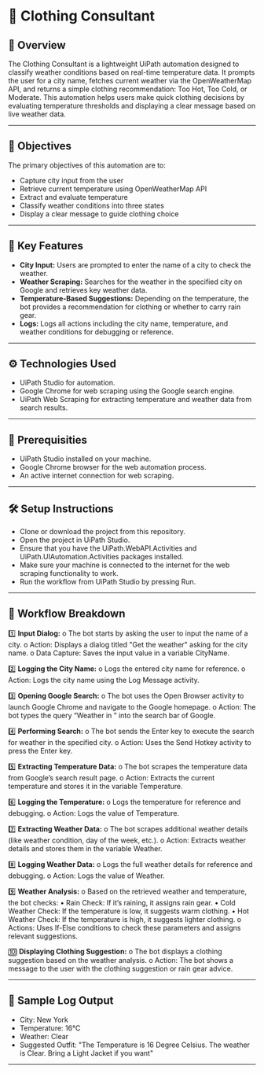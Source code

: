# 🧥 Clothing Consultant

## 📌 Overview
The Clothing Consultant is a lightweight UiPath automation designed to classify weather conditions based on real-time temperature data. It prompts the user for a city name, fetches current weather via the OpenWeatherMap API, and returns a simple clothing recommendation: Too Hot, Too Cold, or Moderate.
This automation helps users make quick clothing decisions by evaluating temperature thresholds and displaying a clear message based on live weather data.

---

## 🎯 Objectives
The primary objectives of this automation are to:

- Capture city input from the user
- Retrieve current temperature using OpenWeatherMap API
- Extract and evaluate temperature
- Classify weather conditions into three states
- Display a clear message to guide clothing choice

---

## 🌟 Key Features

-	**City Input:** Users are prompted to enter the name of a city to check the weather.
-	**Weather Scraping:** Searches for the weather in the specified city on Google and retrieves key weather data.
-	**Temperature-Based Suggestions:** Depending on the temperature, the bot provides a recommendation for clothing or whether to carry rain gear.
-	**Logs:** Logs all actions including the city name, temperature, and weather conditions for debugging or reference.

---

## ⚙️ Technologies Used

-	UiPath Studio for automation.
-	Google Chrome for web scraping using the Google search engine.
-	UiPath Web Scraping for extracting temperature and weather data from search results.

---

## 🧪 Prerequisities

- UiPath Studio installed on your machine.
- Google Chrome browser for the web automation process.
- An active internet connection for web scraping.

---

## 🛠️ Setup Instructions

- Clone or download the project from this repository.
- Open the project in UiPath Studio.
- Ensure that you have the UiPath.WebAPI.Activities and UiPath.UIAutomation.Activities packages installed.
- Make sure your machine is connected to the internet for the web scraping functionality to work.
- Run the workflow from UiPath Studio by pressing Run.

---

## 🔂 Workflow Breakdown

1️⃣ **Input Dialog:**
    o	The bot starts by asking the user to input the name of a city.
    o	Action: Displays a dialog titled "Get the weather" asking for the city name.
    o	Data Capture: Saves the input value in a variable CityName.

2️⃣ **Logging the City Name:**
    o	Logs the entered city name for reference.
    o	Action: Logs the city name using the Log Message activity.

3️⃣  **Opening Google Search:**
    o	The bot uses the Open Browser activity to launch Google Chrome and navigate to the Google homepage.
    o	Action: The bot types the query “Weather in <CityName>” into the search bar of Google.

4️⃣ **Performing Search:**
    o	The bot sends the Enter key to execute the search for weather in the specified city.
    o	Action: Uses the Send Hotkey activity to press the Enter key.

5️⃣ **Extracting Temperature Data:**
    o	The bot scrapes the temperature data from Google’s search result page.
    o	Action: Extracts the current temperature and stores it in the variable Temperature.

6️⃣ **Logging the Temperature:**
    o	Logs the temperature for reference and debugging.
    o	Action: Logs the value of Temperature.

7️⃣ **Extracting Weather Data:**
    o	The bot scrapes additional weather details (like weather condition, day of the week, etc.).
    o	Action: Extracts weather details and stores them in the variable Weather.

8️⃣ **Logging Weather Data:**
    o	Logs the full weather details for reference and debugging.
    o	Action: Logs the value of Weather.

9️⃣ **Weather Analysis:**
    o	Based on the retrieved weather and temperature, the bot checks:
      •	Rain Check: If it’s raining, it assigns rain gear.
      •	Cold Weather Check: If the temperature is low, it suggests warm clothing.
      •	Hot Weather Check: If the temperature is high, it suggests lighter clothing.
    o	Actions: Uses If-Else conditions to check these parameters and assigns relevant suggestions.

🔟 **Displaying Clothing Suggestion:**
    o	The bot displays a clothing suggestion based on the weather analysis.
    o	Action: The bot shows a message to the user with the clothing suggestion or rain gear advice.

---

## 📝 Sample Log Output
- City: New York
- Temperature: 16°C
- Weather: Clear
- Suggested Outfit: "The Temperature is 16 Degree Celsius. The weather is Clear. Bring a Light Jacket if you want"

---
